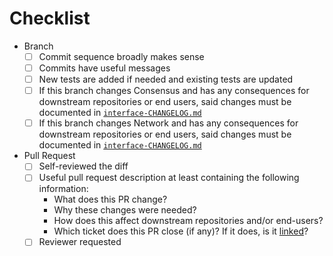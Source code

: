 # Checklist

- Branch
    - [ ] Commit sequence broadly makes sense
    - [ ] Commits have useful messages
    - [ ] New tests are added if needed and existing tests are updated
    - [ ] If this branch changes Consensus and has any consequences for downstream repositories or end users, said changes must be documented in [`interface-CHANGELOG.md`](../ouroboros-consensus/docs/interface-CHANGELOG.md)
    - [ ] If this branch changes Network and has any consequences for downstream repositories or end users, said changes must be documented in [`interface-CHANGELOG.md`](../docs/interface-CHANGELOG.md)    
- Pull Request
    - [ ] Self-reviewed the diff
    - [ ] Useful pull request description at least containing the following information:
      - What does this PR change?
      - Why these changes were needed?
      - How does this affect downstream repositories and/or end-users?
      - Which ticket does this PR close (if any)? If it does, is it [linked](https://docs.github.com/en/issues/tracking-your-work-with-issues/linking-a-pull-request-to-an-issue)?
    - [ ] Reviewer requested
